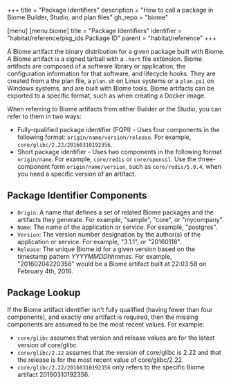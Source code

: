 +++
title = "Package Identifiers"
description = "How to call a package in Biome Builder, Studio, and plan files"
gh_repo = "biome"

[menu]
  [menu.biome]
    title = "Package Identifiers"
    identifier = "habitat/reference/pkg_ids Package ID"
    parent = "habitat/reference"
+++

A Biome artifact the binary distribution for a given package built with Biome. A Biome artifact is a signed tarball with a `.hart` file extension. Biome artifacts are composed of a software library or application, the configuration information for that software, and lifecycle hooks. They are created from a the plan file, a `plan.sh` on Linux systems or a `plan.ps1` on Windows systems, and are built with Biome tools. Biome artifacts can be exported to a specific format, such as when creating a Docker image.

When referring to Biome artifacts from either Builder or the Studio, you can refer to them in two ways:

- Fully-qualified package identifier (FQPI) - Uses four components in the following format: `origin/name/version/release`. For example, `core/glibc/2.22/20160310192356`.
- Short package identifier - Uses two components in the following format `origin/name`. For example, `core/redis` or `core/openssl`. Use the three-component form `origin/name/version`, such as `core/redis/5.0.4`, when you need a specific version of an artifact.

## Package Identifier Components

- `Origin`: A name that defines a set of related Biome packages and the artifacts they generate. For example, "sample", "core", or "mycompany".
- `Name`: The name of the application or service. For example, "postgres".
- `Version`: The version number designation by the author(s) of the application or service. For example, "3.1.1", or "20160118".
- `Release`: The unique Biome id for a given version based on the timestamp pattern _YYYYMMDDhhmmss_. For example, "20160204220358" would be a Biome artifact built at 22:03:58 on February 4th, 2016.

## Package Lookup

If the Biome artifact identifier isn't fully qualified (having fewer than four components), and exactly one artifact is required, then the missing components are assumed to be the most recent values. For example:

- `core/glibc` assumes that version and release values are for the latest version of core/glibc.
- `core/glibc/2.22` assumes that the version of core/glibc is 2.22 and that the release is for the most recent value of core/glibc/2.22.
- `core/glibc/2.22/20160310192356` only refers to the specific Biome artifact 20160310192356.

